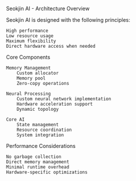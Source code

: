 Seokjin AI - Architecture
Overview

Seokjin AI is designed with the following principles:

    High performance
    Low resource usage
    Maximum flexibility
    Direct hardware access when needed

Core Components

    Memory Management
        Custom allocator
        Memory pool
        Zero-copy operations

    Neural Processing
        Custom neural network implementation
        Hardware acceleration support
        Dynamic topology

    Core AI
        State management
        Resource coordination
        System integration

Performance Considerations

    No garbage collection
    Direct memory management
    Minimal runtime overhead
    Hardware-specific optimizations

